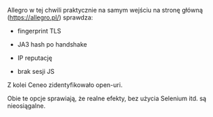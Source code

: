 Allegro w tej chwili praktycznie na samym wejściu na stronę główną (https://allegro.pl/) sprawdza:

- fingerprint TLS

- JA3 hash po handshake

- IP reputację

- brak sesji JS


Z kolei Ceneo zidentyfikowało open-uri.

Obie te opcje sprawiają, że realne efekty, bez użycia Selenium itd. są nieosiągalne.